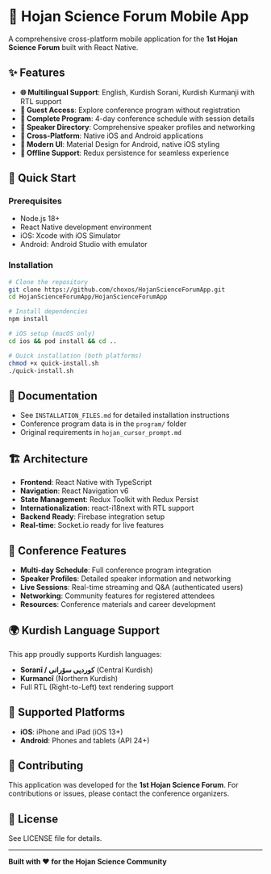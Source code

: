 # 🔬 Hojan Science Forum Mobile App

A comprehensive cross-platform mobile application for the **1st Hojan Science Forum** built with React Native.

## ✨ Features

- **🌐 Multilingual Support**: English, Kurdish Sorani, Kurdish Kurmanji with RTL support
- **👤 Guest Access**: Explore conference program without registration
- **📅 Complete Program**: 4-day conference schedule with session details
- **👥 Speaker Directory**: Comprehensive speaker profiles and networking
- **📱 Cross-Platform**: Native iOS and Android applications
- **🎨 Modern UI**: Material Design for Android, native iOS styling
- **🔄 Offline Support**: Redux persistence for seamless experience

## 🚀 Quick Start

### Prerequisites
- Node.js 18+
- React Native development environment
- iOS: Xcode with iOS Simulator
- Android: Android Studio with emulator

### Installation
```bash
# Clone the repository
git clone https://github.com/choxos/HojanScienceForumApp.git
cd HojanScienceForumApp/HojanScienceForumApp

# Install dependencies
npm install

# iOS setup (macOS only)
cd ios && pod install && cd ..

# Quick installation (both platforms)
chmod +x quick-install.sh
./quick-install.sh
```

## 📖 Documentation

- See `INSTALLATION_FILES.md` for detailed installation instructions
- Conference program data is in the `program/` folder
- Original requirements in `hojan_cursor_prompt.md`

## 🏗️ Architecture

- **Frontend**: React Native with TypeScript
- **Navigation**: React Navigation v6
- **State Management**: Redux Toolkit with Redux Persist
- **Internationalization**: react-i18next with RTL support
- **Backend Ready**: Firebase integration setup
- **Real-time**: Socket.io ready for live features

## 🎯 Conference Features

- **Multi-day Schedule**: Full conference program integration
- **Speaker Profiles**: Detailed speaker information and networking
- **Live Sessions**: Real-time streaming and Q&A (authenticated users)
- **Networking**: Community features for registered attendees
- **Resources**: Conference materials and career development

## 🌍 Kurdish Language Support

This app proudly supports Kurdish languages:
- **Soranî / کوردیی سۆرانی** (Central Kurdish)
- **Kurmancî** (Northern Kurdish)
- Full RTL (Right-to-Left) text rendering support

## 📱 Supported Platforms

- **iOS**: iPhone and iPad (iOS 13+)
- **Android**: Phones and tablets (API 24+)

## 🤝 Contributing

This application was developed for the **1st Hojan Science Forum**. For contributions or issues, please contact the conference organizers.

## 📄 License

See LICENSE file for details.

---

**Built with ❤️ for the Hojan Science Community**